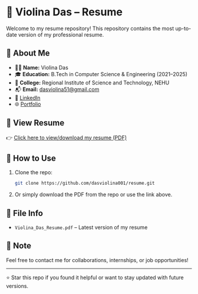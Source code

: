 # 📄 Violina Das – Resume

Welcome to my resume repository! This repository contains the most up-to-date version of my professional resume.

## 📌 About Me

- 👩‍💻 **Name:** Violina Das  
- 🎓 **Education:** B.Tech in Computer Science & Engineering (2021–2025)  
- 🏫 **College:** Regional Institute of Science and Technology, NEHU  
- 📬 **Email:** dasviolina51@gmail.com  
- 🔗 [LinkedIn](https://linkedin.com/in/violina-das-91a11b229)  
- 🌐 [Portfolio](https://violina-portfolio-bg19.onrender.com)

## 🧾 View Resume

👉 [Click here to view/download my resume (PDF)](./Violina_Das_Resume.pdf)

## 📂 How to Use

1. Clone the repo:
   ```bash
   git clone https://github.com/dasviolina001/resume.git
   ```

2. Or simply download the PDF from the repo or use the link above.

## 📄 File Info

- `Violina_Das_Resume.pdf` – Latest version of my resume

## 📢 Note

Feel free to contact me for collaborations, internships, or job opportunities!

---

⭐️ Star this repo if you found it helpful or want to stay updated with future versions.
